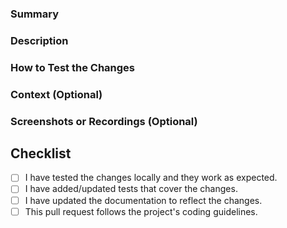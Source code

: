 ### Summary

<!-- Provide a general summary of your changes in the Title above -->

### Description

<!-- Describe your changes in detail. Include the task or issue that this PR resolves, if applicable. -->

### How to Test the Changes

<!-- Describe the steps to test your changes. Provide instructions so we can reproduce. Please also list any relevant details for your test configuration. -->

### Context (Optional)

<!-- Provide any additional context about the problem or feature here. -->

### Screenshots or Recordings (Optional)

<!-- If applicable, add screenshots or recordings to help explain your changes. -->

## Checklist

<!-- To tick a checkbox, change '[ ]' to '[x]' -->

- [ ] I have tested the changes locally and they work as expected.
- [ ] I have added/updated tests that cover the changes.
- [ ] I have updated the documentation to reflect the changes.
- [ ] This pull request follows the project's coding guidelines.
